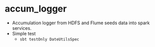 accum_logger
============

* Accumulation logger from HDFS and Flume seeds data into spark services.
* Simple test
	* ``` sbt testOnly DateUtilsSpec ```
